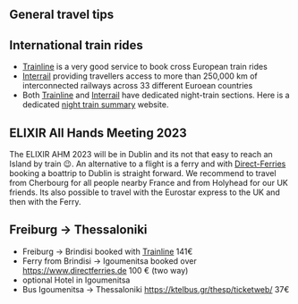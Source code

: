 ## General travel tips

## International train rides

* [Trainline](https://www.thetrainline.com/) is a very good service to book cross European train rides
* [Interrail](https://www.interrail.eu) providing travellers access to more than 250,000 km of interconnected railways across 33 different Euroean countries
* Both [Trainline](https://www.thetrainline.com/trains/europe/night-trains) and [Interrail](https://www.interrail.eu/en/plan-your-trip/tips-and-tricks/trains-europe/night-trains) have dedicated night-train sections. Here is a dedicated [night train summary](http://www.night-trains.com/europe/) website.

## ELIXIR All Hands Meeting 2023

The ELIXIR AHM 2023 will be in Dublin and its not that easy to reach an Island by train :wink:.
An alternative to a flight is a ferry and with [Direct-Ferries](https://www.directferries.com) booking a boattrip to Dublin
is straight forward.
We recommend to travel from Cherbourg for all people nearby France and from Holyhead for our UK friends. Its also possible
to travel with the Eurostar express to the UK and then with the Ferry.

## Freiburg → Thessaloniki

* Freiburg → Brindisi booked with [Trainline](https://www.thetrainline.com/) 141€
* Ferry from Brindisi → Igoumenitsa booked over https://www.directferries.de 100 € (two way)
* optional Hotel in Igoumenitsa
* Bus Igoumenitsa → Thessaloniki https://ktelbus.gr/thesp/ticketweb/ 37€
